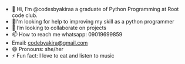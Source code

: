 - 👋 Hi, I’m @codesbyakiraa a graduate of Python Programming at Root code club.
- 🌱I'm looking for help to improving my skill as a python programmer 
- 💞️ I’m looking to collaborate on projects
- 📫 How to reach me whatsapp: 09019699859
- Email: codebyakira@gmail.com
- 😄 Pronouns: she/her
- ⚡ Fun fact: I love to eat and listen to music 

<!---
codesbyakiraa/codesbyakiraa is a ✨ special ✨ repository because its `README.md` (this file) appears on your GitHub profile.
You can click the Preview link to take a look at your changes.
--->
